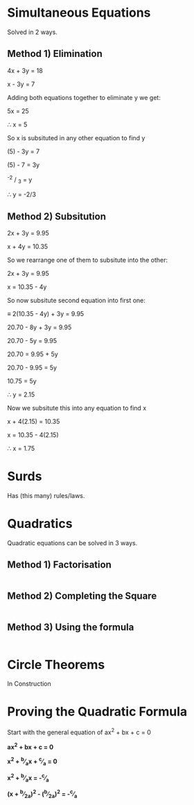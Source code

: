 # Simultaneous Equations

Solved in 2 ways.

## Method 1) Elimination

4x + 3y = 18

 x - 3y = 7

Adding both equations together to eliminate y we get:

5x     = 25

∴ x = 5

So x is subsituted in any other equation to find y

(5) - 3y = 7

(5) - 7 = 3y

<sup>-2</sup> / <sub>3</sub> = y

∴ y = -2/3



## Method 2) Subsitution

2x + 3y =  9.95

 x + 4y = 10.35
 
So we rearrange one of them to subsitute into the other:

2x + 3y =  9.95

 x = 10.35 - 4y

So now subsitute second equation into first one:

≡ 2(10.35 - 4y) + 3y = 9.95

20.70 - 8y + 3y = 9.95

20.70 - 5y = 9.95

20.70 = 9.95 + 5y

20.70 - 9.95 = 5y

10.75 = 5y

∴ y = 2.15

Now we subsitute this into any equation to find x

x + 4(2.15) = 10.35

x = 10.35 - 4(2.15)

∴ x = 1.75

# Surds

Has (this many) rules/laws.

# Quadratics

Quadratic equations can be solved in 3 ways.

## Method 1) Factorisation
```

```

## Method 2) Completing the Square
```

```

## Method 3) Using the formula
```

```

# Circle Theorems

In Construction

# Proving the Quadratic Formula

Start with the general equation of ax<sup>2</sup> + bx + c = 0

**ax<sup>2</sup> + bx + c = 0**

**x<sup>2</sup> + <sup>b</sup>⁄<sub>a</sub>x + <sup>c</sup>⁄<sub>a</sub> = 0**

**x<sup>2</sup> + <sup>b</sup>⁄<sub>a</sub>x = -<sup>c</sup>⁄<sub>a</sub>**

**(x + <sup>b</sup>⁄<sub>2a</sub>)<sup>2</sup> - (<sup>b</sup>⁄<sub>2a</sub>)<sup>2</sup> = -<sup>c</sup>⁄<sub>a</sub>**
